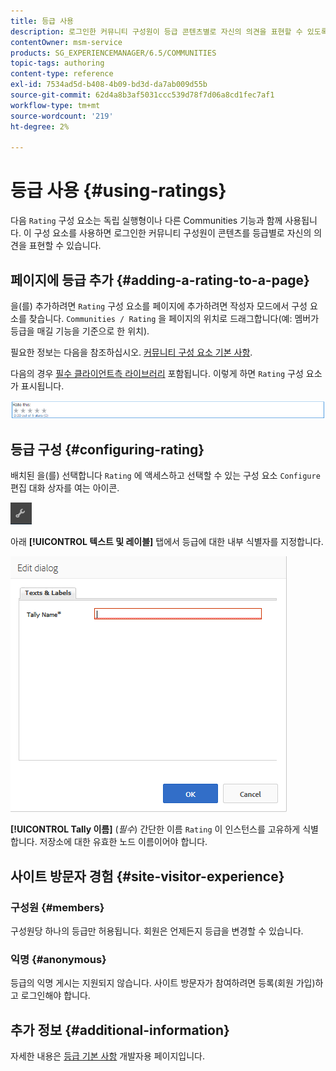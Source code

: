 ```yaml
---
title: 등급 사용
description: 로그인한 커뮤니티 구성원이 등급 콘텐츠별로 자신의 의견을 표현할 수 있도록 페이지에 등급 구성 요소를 추가하는 방법을 알아봅니다.
contentOwner: msm-service
products: SG_EXPERIENCEMANAGER/6.5/COMMUNITIES
topic-tags: authoring
content-type: reference
exl-id: 7534ad5d-b408-4b09-bd3d-da7ab009d55b
source-git-commit: 62d4a8b3af5031ccc539d78f7d06a8cd1fec7af1
workflow-type: tm+mt
source-wordcount: '219'
ht-degree: 2%

---
```


# 등급 사용 {#using-ratings}

다음 `Rating` 구성 요소는 독립 실행형이나 다른 Communities 기능과 함께 사용됩니다. 이 구성 요소를 사용하면 로그인한 커뮤니티 구성원이 콘텐츠를 등급별로 자신의 의견을 표현할 수 있습니다.

## 페이지에 등급 추가 {#adding-a-rating-to-a-page}

을(를) 추가하려면 `Rating` 구성 요소를 페이지에 추가하려면 작성자 모드에서 구성 요소를 찾습니다. `Communities / Rating` 을 페이지의 위치로 드래그합니다(예: 멤버가 등급을 매길 기능을 기준으로 한 위치).

필요한 정보는 다음을 참조하십시오. [커뮤니티 구성 요소 기본 사항](basics.md).

다음의 경우 [필수 클라이언트측 라이브러리](rating-basics.md#essentials-for-client-side) 포함됩니다. 이렇게 하면 `Rating` 구성 요소가 표시됩니다.

![등급](assets/rating.png)

## 등급 구성 {#configuring-rating}

배치된 을(를) 선택합니다 `Rating` 에 액세스하고 선택할 수 있는 구성 요소 `Configure` 편집 대화 상자를 여는 아이콘.

![새로 구성](assets/configure-new.png)

아래 **[!UICONTROL 텍스트 및 레이블]** 탭에서 등급에 대한 내부 식별자를 지정합니다.

![tallyname](assets/tallyname.png)

**[!UICONTROL Tally 이름]**
(*필수*) 간단한 이름 `Rating` 이 인스턴스를 고유하게 식별합니다. 저장소에 대한 유효한 노드 이름이어야 합니다.

## 사이트 방문자 경험 {#site-visitor-experience}

### 구성원 {#members}

구성원당 하나의 등급만 허용됩니다. 회원은 언제든지 등급을 변경할 수 있습니다.

### 익명 {#anonymous}

등급의 익명 게시는 지원되지 않습니다. 사이트 방문자가 참여하려면 등록(회원 가입)하고 로그인해야 합니다.

## 추가 정보 {#additional-information}

자세한 내용은 [등급 기본 사항](rating-basics.md) 개발자용 페이지입니다.
